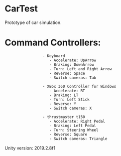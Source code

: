 # CarTest

Prototype of car simulation.

# Command Controllers: 

                     - Keyboard
                        - Accelerate: UpArrow
                        - Braking: DownArrow
                        - Turn: Left and Right Arrow
                        - Reverse: Space
                        - Switch cameras: Tab
                        
                     - XBox 360 Controller for Windows
                        - Accelerate: RT
                        - Braking: LT
                        - Turn: Left Stick
                        - Reverse: Y
                        - Switch cameras: X
                        
                     - thrustmaster t150
                        - Accelerate: Right Pedal
                        - Braking: Left Pedal
                        - Turn: Steering Wheel
                        - Reverse: Square
                        - Switch cameras: Triangle
             
Unity version: 2019.2.8f1
